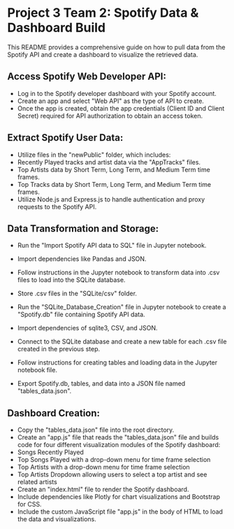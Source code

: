 # Project 3 Team 2: Spotify Data & Dashboard Build

This README provides a comprehensive guide on how to pull data from the Spotify API and create a dashboard to visualize the retrieved data. 

## Access Spotify Web Developer API:
- Log in to the Spotify developer dashboard with your Spotify account.
- Create an app and select "Web API" as the type of API to create.
- Once the app is created, obtain the app credentials (Client ID and Client Secret) required for API authorization to obtain an access token.

## Extract Spotify User Data:
- Utilize files in the "newPublic" folder, which includes:
- Recently Played tracks and artist data via the "AppTracks" files.
- Top Artists data by Short Term, Long Term, and Medium Term time frames.
- Top Tracks data by Short Term, Long Term, and Medium Term time frames.
- Utilize Node.js and Express.js to handle authentication and proxy requests to the Spotify API.

## Data Transformation and Storage:
- Run the "Import Spotify API data to SQL" file in Jupyter notebook.
- Import dependencies like Pandas and JSON.
- Follow instructions in the Jupyter notebook to transform data into .csv files to load into the SQLite database.
- Store .csv files in the "SQLite/csv" folder.
  
- Run the "SQLite_Database_Creation" file in Jupyter notebook to create a "Spotify.db" file containing Spotify API data.
- Import dependencies of sqlite3, CSV, and JSON.
- Connect to the SQLite database and create a new table for each .csv file created in the previous step.
- Follow instructions for creating tables and loading data in the Jupyter notebook file.
- Export Spotify.db, tables, and data into a JSON file named "tables_data.json".

## Dashboard Creation:
- Copy the "tables_data.json" file into the root directory.
- Create an "app.js" file that reads the "tables_data.json" file and builds code for four different visualization modules of the Spotify dashboard:
- Songs Recently Played
- Top Songs Played with a drop-down menu for time frame selection
- Top Artists with a drop-down menu for time frame selection
- Top Artists Dropdown allowing users to select a top artist and see related artists
- Create an "index.html" file to render the Spotify dashboard.
- Include dependencies like Plotly for chart visualizations and Bootstrap for CSS.
- Include the custom JavaScript file "app.js" in the body of HTML to load the data and visualizations.







